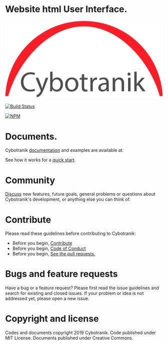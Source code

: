 # Website html User Interface.

![Cybotranik-wui](docs/media/logo-white.png)

[![Build Status](https://dev.azure.com/azmisahin-github/cybotranik-wui/_apis/build/status/cybotranik-wui.cybotranik-wui?branchName=master)](https://dev.azure.com/azmisahin-github/cybotranik-wui/_build/latest?definitionId=21&branchName=master)

[![NPM](https://nodei.co/npm/cybotranik-wui.png)](https://nodei.co/npm/cybotranik-wui/)

# Documents.

Cybotranik [documentation](https://cybotranik-wui.github.io/) and examples are available at. 

See how it works for a [quick start](docs/how-do-i-start.md).

# Community

[Discuss](https://cybotranik-wui.slack.com/) new features, future goals, general problems or questions about Cybotranik's development, or anything else you can think of.

# Contribute

Please read these guidelines before contributing to Cybotranik:

- Before you begin, [Contribute](CONTRIBUTING.md)
- Before you begin, [Code of Conduct](CODE_OF_CONDUCT.md)
- Before you begin, [See the pull requests.](../../pulls)

# Bugs and feature requests

Have a bug or a feature request? Please first read the issue guidelines and search for existing and closed issues. If your problem or idea is not addressed yet, please open a new issue.

# Copyright and license

Codes and documents copyright 2019 Cybotranik. Code published under MIT License. Documents published under Creative Commons.
